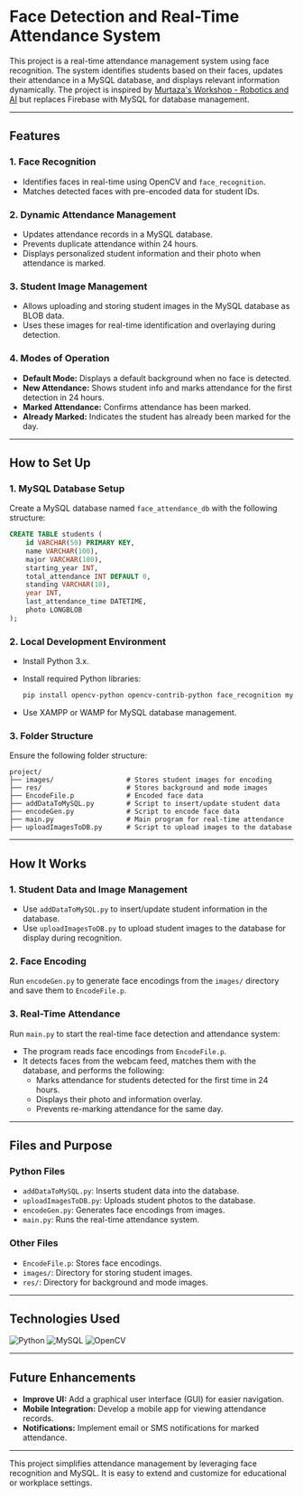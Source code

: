 # Face Detection and Real-Time Attendance System

This project is a real-time attendance management system using face recognition. The system identifies students based on their faces, updates their attendance in a MySQL database, and displays relevant information dynamically. The project is inspired by [Murtaza's Workshop - Robotics and AI](https://www.youtube.com/watch?v=iBomaK2ARyI&t=7493s&ab_channel=Murtaza%27sWorkshop-RoboticsandAI) but replaces Firebase with MySQL for database management.

---

## Features

### 1. **Face Recognition**
- Identifies faces in real-time using OpenCV and `face_recognition`.
- Matches detected faces with pre-encoded data for student IDs.

### 2. **Dynamic Attendance Management**
- Updates attendance records in a MySQL database.
- Prevents duplicate attendance within 24 hours.
- Displays personalized student information and their photo when attendance is marked.

### 3. **Student Image Management**
- Allows uploading and storing student images in the MySQL database as BLOB data.
- Uses these images for real-time identification and overlaying during detection.

### 4. **Modes of Operation**
- **Default Mode:** Displays a default background when no face is detected.
- **New Attendance:** Shows student info and marks attendance for the first detection in 24 hours.
- **Marked Attendance:** Confirms attendance has been marked.
- **Already Marked:** Indicates the student has already been marked for the day.

---

## How to Set Up

### 1. **MySQL Database Setup**
Create a MySQL database named `face_attendance_db` with the following structure:

```sql
CREATE TABLE students (
    id VARCHAR(50) PRIMARY KEY,
    name VARCHAR(100),
    major VARCHAR(100),
    starting_year INT,
    total_attendance INT DEFAULT 0,
    standing VARCHAR(10),
    year INT,
    last_attendance_time DATETIME,
    photo LONGBLOB
);
```

### 2. **Local Development Environment**
- Install Python 3.x.
- Install required Python libraries:
  ```bash
  pip install opencv-python opencv-contrib-python face_recognition mysql-connector-python
  ```

- Use XAMPP or WAMP for MySQL database management.

### 3. **Folder Structure**
Ensure the following folder structure:
```
project/
├── images/                  # Stores student images for encoding
├── res/                     # Stores background and mode images
├── EncodeFile.p             # Encoded face data
├── addDataToMySQL.py        # Script to insert/update student data
├── encodeGen.py             # Script to encode face data
├── main.py                  # Main program for real-time attendance
├── uploadImagesToDB.py      # Script to upload images to the database
```

---

## How It Works

### 1. **Student Data and Image Management**
- Use `addDataToMySQL.py` to insert/update student information in the database.
- Use `uploadImagesToDB.py` to upload student images to the database for display during recognition.

### 2. **Face Encoding**
Run `encodeGen.py` to generate face encodings from the `images/` directory and save them to `EncodeFile.p`.

### 3. **Real-Time Attendance**
Run `main.py` to start the real-time face detection and attendance system:
- The program reads face encodings from `EncodeFile.p`.
- It detects faces from the webcam feed, matches them with the database, and performs the following:
  - Marks attendance for students detected for the first time in 24 hours.
  - Displays their photo and information overlay.
  - Prevents re-marking attendance for the same day.

---

## Files and Purpose

### Python Files
- `addDataToMySQL.py`: Inserts student data into the database.
- `uploadImagesToDB.py`: Uploads student photos to the database.
- `encodeGen.py`: Generates face encodings from images.
- `main.py`: Runs the real-time attendance system.

### Other Files
- `EncodeFile.p`: Stores face encodings.
- `images/`: Directory for storing student images.
- `res/`: Directory for background and mode images.

---

## Technologies Used

![Python](https://img.shields.io/badge/python-%2314354C.svg?style=for-the-badge&logo=python&logoColor=white)
![MySQL](https://img.shields.io/badge/mysql-%234479A1.svg?style=for-the-badge&logo=mysql&logoColor=white)
![OpenCV](https://img.shields.io/badge/OpenCV-%235C3EE8.svg?style=for-the-badge&logo=opencv&logoColor=white)

---

## Future Enhancements

- **Improve UI:** Add a graphical user interface (GUI) for easier navigation.
- **Mobile Integration:** Develop a mobile app for viewing attendance records.
- **Notifications:** Implement email or SMS notifications for marked attendance.

---

This project simplifies attendance management by leveraging face recognition and MySQL. It is easy to extend and customize for educational or workplace settings.
